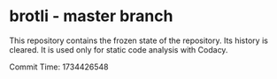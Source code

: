 # brotli - master branch

This repository contains the frozen state of the repository.
Its history is cleared. It is used only for static code
analysis with Codacy.

Commit Time: 1734426548